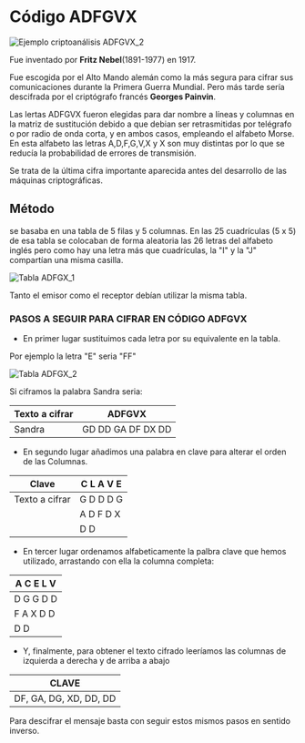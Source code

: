 # Código ADFGVX

![Ejemplo criptoanálisis ADFGVX_2](https://user-images.githubusercontent.com/114906778/197470081-76eeea95-8e05-43a9-9e7a-f1cfda9e3ddf.png)

  Fue inventado por **Fritz Nebel**(1891-1977) en 1917. 
  
  
  Fue escogida por el Alto Mando alemán como la más segura para cifrar sus comunicaciones durante la Primera Guerra Mundial. Pero más tarde sería descifrada
  por el criptógrafo francés **Georges Painvin**.
  
  
  Las lertas ADFGVX fueron elegidas para dar nombre a líneas y columnas en la matriz de sustitución debido a que debian ser retrasmitidas por telégrafo o por radio de 
  onda corta, y en ambos casos, empleando el alfabeto Morse. En esta alfabeto las letras A,D,F,G,V,X y X son muy distintas por lo que se reducía la probabilidad de errores de transmisión.
  
  Se trata de la última cifra importante aparecida antes del desarrollo de las máquinas criptográficas. 
  
  ## Método
  
  se basaba en una tabla de 5 filas y 5 columnas. En las 25 cuadrículas (5 x 5) de esa tabla se colocaban de forma aleatoria las 26 letras del alfabeto inglés pero como hay una letra más que cuadrículas, la "I" y la "J" compartían una misma casilla.
  
  ![Tabla ADFGX_1](https://user-images.githubusercontent.com/114906778/197818141-acd7f5d6-21ee-4b92-920f-4cfcd577832c.png)
  
  Tanto el emisor como el receptor debían utilizar la misma tabla.
  
  ### PASOS A SEGUIR PARA CIFRAR EN CÓDIGO ADFGVX
  
  - En primer lugar sustituimos cada letra por su equivalente en la tabla. 

Por ejemplo la letra "E" seria "FF"

![Tabla ADFGX_2](https://user-images.githubusercontent.com/114906778/197822832-e629b11c-e3c6-4914-971b-6e8bd3004970.png)

Si ciframos la palabra Sandra seria: 
  
  |Texto a cifrar|    ADFGVX         |
  | ------------ | ----------------- |
  | Sandra       | GD DD GA DF DX DD |
  
  - En segundo lugar añadimos una palabra en clave para alterar el orden de las Columnas. 

  | Clave         | C L A V E|
  | ------------- | -------- |
  | Texto a cifrar| G D D D G|
  |               | A D F D X|
  |               | D D      |
  
  - En tercer lugar ordenamos alfabeticamente la palbra clave que hemos utilizado, arrastando con ella la columna completa: 

|A C E L V|
| ------- |
|D G G D D|
|F A X D D|
|  D   D  |
 
 - Y, finalmente, para obtener el texto cifrado leeríamos las columnas de izquierda a derecha y de arriba a abajo

| CLAVE |
| ----- |
| DF, GA, DG, XD, DD, DD |

Para descifrar el mensaje basta con seguir estos mismos pasos en sentido inverso. 


